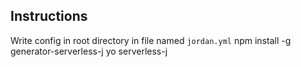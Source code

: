 ## Instructions
Write config in root directory in file named `jordan.yml`
npm install -g generator-serverless-j
yo serverless-j